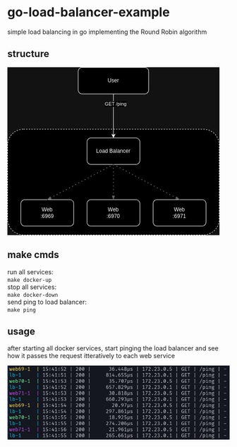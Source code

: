 # go-load-balancer-example

simple load balancing in go implementing the Round Robin algorithm

## structure

![alt text](https://github.com/KaitoXCode/go-load-balancer-example/blob/master/public/flow-diagram.jpg?raw=true)

## make cmds

run all services:<br /> `make docker-up`<br /> stop all services:<br />
`make docker-down`<br /> send ping to load balancer:<br /> `make ping`<br />

## usage

after starting all docker services, start pinging the load balancer and see how
it passes the request itteratively to each web service

![alt text](https://github.com/KaitoXCode/go-load-balancer-example/blob/master/public/usage.jpg?raw=true)
